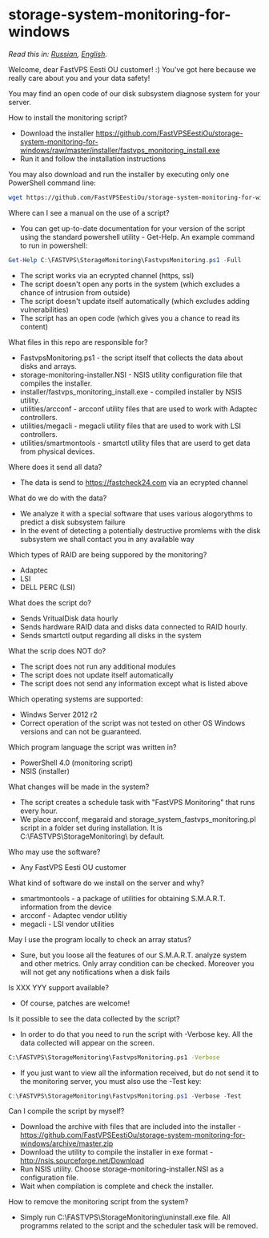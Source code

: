 storage-system-monitoring-for-windows
==========================

*Read this in: [Russian](README.md), [English](README.en.md).*

Welcome, dear FastVPS Eesti OU customer! :) You've got here because we really care about you and your data safety!

You may find an open code of our disk subsystem diagnose system for your server.

How to install the monitoring script?

- Download the installer https://github.com/FastVPSEestiOu/storage-system-monitoring-for-windows/raw/master/installer/fastvps_monitoring_install.exe
- Run it and follow the installation instructions

You may also download and run the installer by executing only one PowerShell command line:
```bash
wget https://github.com/FastVPSEestiOu/storage-system-monitoring-for-windows/raw/master/installer/fastvps_monitoring_install.exe -OutFile C:\Users\Administrator\Downloads\fastvps_monitoring_install.exe; & C:\Users\Administrator\Downloads\fastvps_monitoring_install.exe
```

Where can I see a manual on the use of a script?
 - You can get up-to-date documentation for your version of the script using the standard powershell utility - Get-Help. An example command to run in powershell:
 ```powershell
Get-Help C:\FASTVPS\StorageMonitoring\FastvpsMonitoring.ps1 -Full
```

- The script works via an ecrypted channel (https, ssl)
- The script doesn't open any ports in the system (which excludes a chance of intrusion from outside)
- The script doesn't update itself automatically (which excludes adding vulnerabilities)
- The script has an open code (which gives you a chance to read its content)


What files in this repo are responsible for?

- FastvpsMonitoring.ps1 - the script itself that collects the data about disks and arrays.
- storage-monitoring-installer.NSI - NSIS utility configuration file that compiles the installer.
- installer/fastvps_monitoring_install.exe - compiled installer by NSIS utility.
- utilities/arcconf - arcconf utility files that are used to work with Adaptec controllers.
- utilities/megacli - megacli utility files that are used to work with LSI controllers.
- utilities/smartmontools - smartctl utility files that are userd to get data from physical devices.

Where does it send all data?

- The data is send to https://fastcheck24.com via an ecrypted channel

What do we do with the data?

- We analyze it with a special software that uses various alogorythms to predict a disk subsystem failure
- In the event of detecting a potentially destructive promlems with the disk subsystem we shall contact you in any available way

Which types of RAID are being suppored by the monitoring?

- Adaptec
- LSI
- DELL PERC (LSI)

What does the script do?

- Sends VritualDisk data hourly
- Sends hardware RAID data and disks data connected to RAID hourly. 
- Sends smartctl output regarding all disks in the system

What the scrip does NOT do?

- The script does not run any additional modules
- The script does not update itself automatically
- The script does not send any information except what is listed above 

Which operating systems are supported:

- Windws Server 2012 r2
- Correct operation of the script was not tested on other OS Windows versions and can not be guaranteed.

Which program language the script was written in?

- PowerShell 4.0 (monitoring script)
- NSIS (installer)

What changes will be made in the system?

- The script creates a schedule task with "FastVPS Monitoring" that runs every hour.
- We place arcconf, megaraid and storage_system_fastvps_monitoring.pl script in a folder set during installation. It is C:\FASTVPS\StorageMonitoring\ by default.

Who may use the software?

- Any FastVPS Eesti OU customer

What kind of software do we install on the server and why?

- smartmontools - a package of utilities for obtaining S.M.A.R.T. information from the device
- arcconf - Adaptec vendor utilitiy
- megacli - LSI vendor utilities

May I use the program locally to check an array status?

- Sure, but you loose all the features of our S.M.A.R.T. analyze system and other metrics. Only array condition can be checked. Moreover you will not get any notifications when a disk fails

Is XXX YYY support available?

- Of course, patches are welcome!

Is it possible to see the data collected by the script?

- In order to do that you need to run the script with -Verbose key. All the data collected will appear on the screen.
```bash
C:\FASTVPS\StorageMonitoring\FastvpsMonitoring.ps1 -Verbose
```

 - If you just want to view all the information received, but do not send it to the monitoring server, you must also use the -Test key:
 ```powershell
C:\FASTVPS\StorageMonitoring\FastvpsMonitoring.ps1 -Verbose -Test
```

Can I compile the script by myself?

- Download the archive with files that are included into the installer - https://github.com/FastVPSEestiOu/storage-system-monitoring-for-windows/archive/master.zip
- Download the utility to compile the installer in exe format - http://nsis.sourceforge.net/Download
- Run NSIS utility. Choose storage-monitoring-installer.NSI as a configuration file.
- Wait when compilation is complete and check the installer.

How to remove the monitoring script from the system?

- Simply run C:\FASTVPS\StorageMonitoring\uninstall.exe file. All programms related to the script and the scheduler task will be removed.
